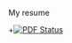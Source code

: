 My resume

+[![PDF Status](https://www.sharelatex.com/github/repos/dutri001/CV/builds/latest/badge.svg)](https://www.sharelatex.com/github/repos/dutri001/CV/builds/latest/output.pdf)